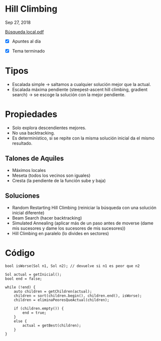 # Hill Climbing

Sep 27, 2018

[Búsqueda local.pdf](Busquedalocal-a229d311-a389-4c7b-94cc-324ed147f11b.pdf)

- [x]  Apuntes al día
- [x]  Tema terminado



# Tipos



- Escalada simple → saltamos a cualquier solución mejor que la actual.
- Escalada máxima pendiente (steepest-ascent hill climbing, gradient search) → se escoge la solución con la mejor pendiente.

# Propiedades



- Solo explora descendientes mejores.
- No usa backtracking.
- Es determinístico, si se repite con la misma solución inicial da el mismo resultado.

## Talones de Aquiles

- Máximos locales
- Meseta (todos los vecinos son iguales)
- Cresta (la pendiente de la función sube y baja)

## Soluciones

- Random Restarting Hill Climbing (reiniciar la búsqueda con una solución inicial diferente)
- Beam Search (hacer backtracking)
- Simulated Annealing (aplicar más de un paso antes de moverse (dame mis sucesores y dame los sucesores de mis sucesores))
- Hill Climbing en paralelo (lo divides en sectores)

# Código



    bool isWorse(Sol n1, Sol n2); // devuelve si n1 es peor que n2
    
    Sol actual = getInicial();
    bool end = false;
    
    while (!end) {
    	auto children = getChildren(actual);
    	children = sort(children.begin(), children.end(), isWorse);
    	children = eliminaPeoresQueActual(children);
    	
    	if (children.empty()) {
    		end = true;
    	}
    	else {
    		actual = getBest(children);
    	}
    }